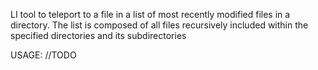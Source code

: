 LI tool to teleport to a file in a list of most recently modified files in a directory. The list is composed of all files recursively included within the specified directories and its subdirectories


USAGE:
//TODO
